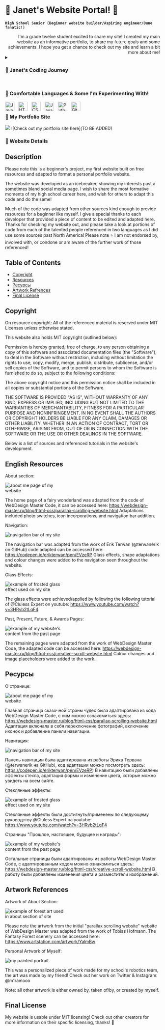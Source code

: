 # 🌸 Janet's Website Portal! 🐩


**`High School Senior (Beginner website builder/Aspiring engineer/Dune fanatic!)`**

<div style="text-align: right"> I'm a grade twelve student excited to share my site! I created my main website as an informative portfolio, to share my future goals and some achievements. I hope you get a chance to check out my site and learn a bit more about me! </div>

<details>
 <summary><h3> 🎀 Janet's Coding Journey</h3></summary>
   I started my formal coding journey in grade 10, working through javascript and Java-esque programming languages, later on during my grade 11 coding experiences I learned so much more about syntax and usage of Java, a fantastic learning experience and one that allowed me to explore creativity and simplicity in code. After courses and personal work with Python this year, I was feeling inspired to make a website of my own and some web apps with an AI twist (to be released soon!). Working through my school's robotics program has also allowed me to experience some group work in code! I wish to continue some website updating and would love to one day share my own resources similar to the ones provided to me in the creation of the site! I wish you all take the time to check out my adapted work and be sure to take a look at some more website details above! Thanks :)
</details>


<br />

###  🌼 Comfortable Languages & Some I'm Experimenting With! 


<img align="left" alt="Java" width="30px" style="padding-right:10px;" src="https://cdn.jsdelivr.net/gh/devicons/devicon/icons/java/java-original.svg"/>
<img align="left" alt="HTML" width="30px" style="padding-right:10px;" src="https://cdn.jsdelivr.net/gh/devicons/devicon/icons/html5/html5-plain.svg" />
<img align="left" alt="CSS" width="30px" style="padding-right:10px;" src="https://cdn.jsdelivr.net/gh/devicons/devicon/icons/css3/css3-plain.svg" />
<img align="left" alt="JavaScript" width="30px" style="padding-right:10px;" src="https://cdn.jsdelivr.net/gh/devicons/devicon/icons/javascript/javascript-plain.svg" />
<img align="left" alt="Python" width="30px" style="padding-right:10px;" src="https://cdn.jsdelivr.net/gh/devicons/devicon/icons/python/python-plain.svg" />
<img align="left" alt="GitHub" width="30px" style="padding-right:10px;" src="https://cdn.jsdelivr.net/gh/devicons/devicon/icons/github/github-original.svg" />


<br />


### 🌼 My Portfolio Site
![](https://github.com/janetVABC/about.png)
![Check out my portfolio site here](TO BE ADDED)


### 🌼 Website Details

## Description

Please note this is a beginner's project, my first website built on free resources and adapted to format a personal portfolio website. 

The website was developed as an icebreaker, showing my interests past a sometimes bland social media page. I wish to share the most formative moments of my high school career here, and wish for others to adapt this code and do the same! 

Much of the code was adapted from other sources kind enough to provide resources for a beginner like myself. I give a special thanks to each developer that provided a piece of content to be edited and adapted here. Thanks for checking my website out, and please take a look at portions of code from each of the talented people referenced in two languages as I did use some sources past North America! Please note ⭐️ I am not endorsed by, involved with, or condone or am aware of the further work of those referenced!

## Table of Contents 

- [Copyright](#copyright)
- [Resources](#resources) 
- [Ресурсы](#resourcesRU)
- [Artwork Refrences](#art)
- [Final License](#license)

## Copyright

On resource copyright: All of the referenced material is reserved under MIT Licenses unless otherwise stated. 

This website also holds MIT copyright (outlined below): 

Permission is hereby granted, free of charge, to any person obtaining a copy
of this software and associated documentation files (the "Software"), to deal
in the Software without restriction, including without limitation the rights
to use, copy, modify, merge, publish, distribute, sublicense, and/or sell
copies of the Software, and to permit persons to whom the Software is
furnished to do so, subject to the following conditions:

The above copyright notice and this permission notice shall be included in all
copies or substantial portions of the Software.

THE SOFTWARE IS PROVIDED "AS IS", WITHOUT WARRANTY OF ANY KIND, EXPRESS OR
IMPLIED, INCLUDING BUT NOT LIMITED TO THE WARRANTIES OF MERCHANTABILITY,
FITNESS FOR A PARTICULAR PURPOSE AND NONINFRINGEMENT. IN NO EVENT SHALL THE
AUTHORS OR COPYRIGHT HOLDERS BE LIABLE FOR ANY CLAIM, DAMAGES OR OTHER
LIABILITY, WHETHER IN AN ACTION OF CONTRACT, TORT OR OTHERWISE, ARISING FROM,
OUT OF OR IN CONNECTION WITH THE SOFTWARE OR THE USE OR OTHER DEALINGS IN THE
SOFTWARE.


Below is a list of sources and referenced tutorials in the website's development. 

## English Resources 

About section:   

<img
  src="aboutMe.png"
  alt="about me page of my website"
  style="display: inline-block; margin: 0 auto; max-width: 200px">
  
The home page of a fairy wonderland was adapted from the code of WebDesign Master Code, it can be accessed here: https://webdesign-master.ru/blog/html-css/parallax-scrolling-website.html Adaptations included photo switches, icon incorporations, and navigation bar addition. 

Navigation: 

<img
  src="nav.png"
  alt="navigation bar of my site"
  style="display: inline-block; margin: 0 auto; max-width: 200px">

The navigation bar was adapted from the work of Erik Terwan (@terwanerik on GitHub) code adapted can be accessed here: https://codepen.io/erikterwan/pen/EVzeRP Glass effects, shape adaptations and colour changes were added to the navigation seen throughout the website.

Glass Effects:

<img
  src="pastGlass.png"
  alt="example of frosted glass effect used on my site"
  style="display: inline-block; margin: 0 auto; max-width: 200px">

The glass effects were achieved/applied by following the following tutorial of @Cluless Expert on youtube: https://www.youtube.com/watch?v=3HRvb2tLqF4

Past, Present, Future, & Awards Pages:

<img
  src="past.png"
  alt="example of my website's content from the past page"
  style="display: inline-block; margin: 0 auto; max-width: 200px">
  

The remaining pages were adapted from the work of WebDesign Master Code, the adapted code can be accessed here: https://webdesign-master.ru/blog/html-css/creative-scroll-website.html Colour changes and image placeholders were added to the work.

## Ресурсы 

О странице:   

<img
  src="aboutMe.png"
  alt="about me page of my website"
  style="display: inline-block; margin: 0 auto; max-width: 200px">
  
Главная страница сказочной страны чудес была адаптирована из кода WebDesign Master Code, с ним можно ознакомиться здесь: https://webdesign-master.ru/blog/html-css/parallax-scrolling-website.html Адаптация включала в себя переключение фотографий, включение иконок и добавление панели навигации. 

Навигация: 

<img
  src="nav.png"
  alt="navigation bar of my site"
  style="display: inline-block; margin: 0 auto; max-width: 200px">
  

Панель навигации была адаптирована из работы Эрика Тервана (@terwanerik на GitHub), код адаптации можно посмотреть здесь: https://codepen.io/erikterwan/pen/EVzeRP) В навигацию были добавлены эффекты стекла, адаптация формы и изменение цвета, которые можно увидеть на всем сайте.

Стеклянные эффекты:

<img
  src="pastGlass.png"
  alt="example of frosted glass effect used on my site"
  style="display: inline-block; margin: 0 auto; max-width: 200px">
  
Стеклянные эффекты были достигнуты/применены по следующему руководству @Cluless Expert на youtube: https://www.youtube.com/watch?v=3HRvb2tLqF4

Страницы "Прошлое, настоящее, будущее и награды":

<img
  src="past.png"
  alt="example of my website's content from the past page"
  style="display: inline-block; margin: 0 auto; max-width: 200px">
  
Остальные страницы были адаптированы из работы WebDesign Master Code, с адаптированным кодом можно ознакомиться здесь: https://webdesign-master.ru/blog/html-css/creative-scroll-website.html В работу были добавлены изменения цвета и разместители изображений.

## Artwork References

Artwork of About Section:

<img
  src="forestArt.png"
  alt="example of forest art used in about section of site"
  style="display: inline-block; margin: 0 auto; max-width: 200px">
  
Please note the artwork from the initial "parallax scrolling website" website of WebDesign Master was adapted from the work of Tobias Hofmann. The Fantasy Forest scenery can be accessed here: https://www.artstation.com/artwork/YalmBw

Personal Artwork of Myself:

<img
  src="myArt.png"
  alt="my painted portrait"
  style="display: inline-block; margin: 0 auto; max-width: 200px">
  
This was a personalized piece of work made for my school's robotics team, the art was made by my friend! Check out her work on Twitter & Instagram: @m1ramooo

  
Note: all other artwork is either owned by, taken of/by, or created by myself. 


## Final License

My website is usable under MIT licensing! Check out other creators for more information on their specific licensing, thanks! 🌺

<br />
